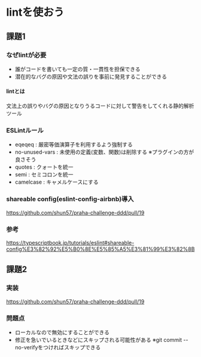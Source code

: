 # lintを使おう

## 課題1

### なぜlintが必要

- 誰がコードを書いても一定の質・一貫性を担保できる
- 潜在的なバグの原因や文法の誤りを事前に発見することができる


#### lintとは

文法上の誤りやバグの原因となりうるコードに対して警告をしてくれる静的解析ツール

### ESLintルール

- eqeqeq : 厳密等価演算子を利用するよう強制する
- no-unused-vars : 未使用の定義(変数、関数)は削除する ※プラグインの方が良さそう
- quotes : クォートを統一
- semi : セミコロンを統一
- camelcase : キャメルケースにする

### shareable config(eslint-config-airbnb)導入

https://github.com/shun57/praha-challenge-ddd/pull/19

### 参考

https://typescriptbook.jp/tutorials/eslint#shareable-config%E3%82%92%E5%B0%8E%E5%85%A5%E3%81%99%E3%82%8B

## 課題2

### 実装

https://github.com/shun57/praha-challenge-ddd/pull/19

### 問題点

- ローカルなので無効にすることができる
- 修正を急いでいるときなどにスキップされる可能性がある
※git commit --no-verifyをつければスキップできる